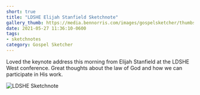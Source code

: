 ```yaml
---
short: true
title: "LDSHE Elijah Stanfield Sketchnote"
gallery_thumb: https://media.bennorris.com/images/gospelsketcher/thumbs/may-21-ldshe-stanfield.jpg
date: 2021-05-27 11:36:10-0600
tags:
- sketchnotes
category: Gospel Sketcher
---
```


Loved the keynote address this morning from Elijah Stanfield at the LDSHE West conference. Great thoughts about the law of God and how we can participate in His work.

![LDSHE Sketchnote](https://media.bennorris.com/images/gospelsketcher/ldshe/2021/may-21-ldshe-stanfield.jpg)
